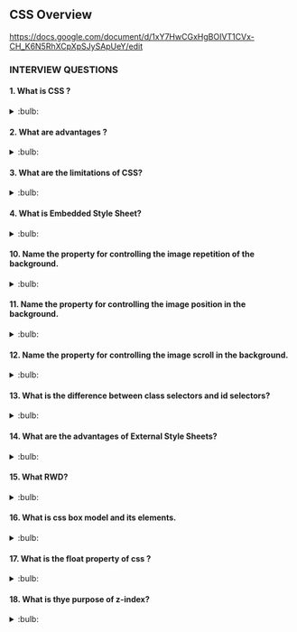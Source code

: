 ## CSS Overview

https://docs.google.com/document/d/1xY7HwCGxHgBOIVT1CVx-CH_K6N5RhXCpXpSJySApUeY/edit

### INTERVIEW QUESTIONS

#### 1. What is CSS ?

<details>
<summary>:bulb:</summary>
CSS stands for Cascading Style Sheet. It determines the how the website or content shown/looked.
</details>

#### 2. What are advantages ?

<details>
<summary>:bulb:</summary>
1. Bandwidth <br>
2. Site-wide consistency <br>
3. Page reformatting <br>
4. Accessibility <br>
5. Content separated from presentation <br>
</details>

#### 3. What are the limitations of CSS?

<details>
<summary>:bulb:</summary>
1. No expressions <br>
2. Limitations of vertical control <br>
3. No column declaration <br>
</details>

#### 4. What is Embedded Style Sheet?

<details>
<summary>:bulb:</summary>
We can embed the whole style elements in html document using <style>  tag.

```CSS
<style>    
body {    
    background-color: linen;    
}    
h1 {    
    color: red;    
    margin-left: 80px;    
}     
</style>    
       
```
</details>

#### 5. What are the advantages of Embedded Style Sheets?

<details>
<summary>:bulb:</summary>
1. It is posible to create classes for use on multiple tag types in the document. <br>
2. Under complex situations, selector and grouping methods can be used to apply styles.<br>
3. No extra downloads are required to import the information. <br>
</details>

#### 6. What is a CSS selector?

<details>
<summary>:bulb:</summary>
1. CSS Element Selector <br>
2. CSS Id Selector <br>
3. CSS Class Selector <br>
4. CSS Universal Selector <br>
5. CSS Group Selector <br>
</details>

#### 7. Name some CSS style components.

<details>
<summary>:bulb:</summary>
1. Selector <br>
2. Property <br>
3. value <br>
</details>

#### 8. What is the use of CSS Opacity?

<details>
<summary>:bulb:</summary>
The css properity is used to specify the transparency of an element . (Opacity is defined as the degree to which light is allowed to travel through an object.)

``` css
<style>    
img.trans {    
    opacity: 0.4;    
    filter: alpha(opacity=40); /* For IE8 and earlier */    
}    
</style>   
```
</details>

#### 9. Explain universal selector.

<details>
<summary>:bulb:</summary>
It matches elements of any type. An asterish("*") is ususally denoted as universal selector.
``` css
<style>    
* {    
   color: green;    
   font-size: 20px;    
}     
</style>  
```
</details>

#### 10. Name the property for controlling the image repetition of the background.

<details>
<summary>:bulb:</summary>
The background-repeat property controlls the repetition of image.
</details>

#### 11. Name the property for controlling the image position in the background.

<details>
<summary>:bulb:</summary>
The background-position property controlls the position of image.

``` css
background: white url('good-morning.jpg');  
background-repeat: no-repeat;  
background-attachment: fixed;  
background-position: center;  
/*center/top/bottom/left/right*/ 
```
</details>

#### 12. Name the property for controlling the image scroll in the background.

<details>
<summary>:bulb:</summary>
The background-attachment property controlls the image scroll in the background.
</details>

#### 13. What is the difference between class selectors and id selectors?

<details>
<summary>:bulb:</summary>
An overall block is given to class selector while id selectors take only a single element differing from other elements.
**CSS Class Selector**
``` css
<style>    
.center {    
    text-align: center;    
    color: blue;    
}    
</style>  
```
**CSS id selector**
<style>    
#para1 {    
    text-align: center;    
    color: blue;    
}    
</style>    
</details>

#### 14. What are the advantages of External Style Sheets?

<details>
<summary>:bulb:</summary>
1. You can create classes for reusing it in many documents. <br>
2. By using it, you can control the styles of multiple documents from one file. <br>
3. In complex situations, you can use selectors and grouping methods to apply styles. <br>
</details>

#### 15. What RWD?

<details>
<summary>:bulb:</summary>
Responsive Web Design. This technique is used to display the website on different devices like, mobiles, tablets, laptops, desktop.
</details>

#### 16. What is css box model and its elements.

<details>
<summary>:bulb:</summary>
CSS box model is used to define the design and layout of elements of css. <br>
![image](https://user-images.githubusercontent.com/75599178/184180252-64816840-f292-4582-ad53-154781e5df70.png)

1. Margin - It removes the area around border. It is transparent.<br>
2. Border - It represents area around padding .<br>
3. Padding - It removes the area around the content. It i stransparent.<br>
4. Content - It represents like text, images.
</details>

#### 17. What is the float property of css ? 

<details>
<summary>:bulb:</summary>
The css float property is used to move the image to the right or left along with the texts to be wrapped around it.
![image](https://user-images.githubusercontent.com/75599178/184190114-853751d8-1fc9-4d8f-a721-679ea179185b.png)

</details>

#### 18. What is thye purpose of z-index?

<details>
<summary>:bulb:</summary>
The z-index helps to specify the stack order of elements in that may overlap one another. The z-index value is zero , it may  either positive or negative. 
</details>

